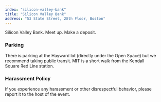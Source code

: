 ```yaml
---
index: "silicon-valley-bank"
title: "Silicon Valley Bank"
address: "53 State Street, 28th Floor, Boston"
---
```


Silicon Valley Bank. Meet up. Make a deposit.

### Parking

There is parking at the Hayward lot (directly under the Open Space) but we recommend taking public transit. MIT is a short walk from the Kendall Square Red Line station.

### Harassment Policy

If you experience any harassment or other disrespectful behavior, please report it to the host of the event.